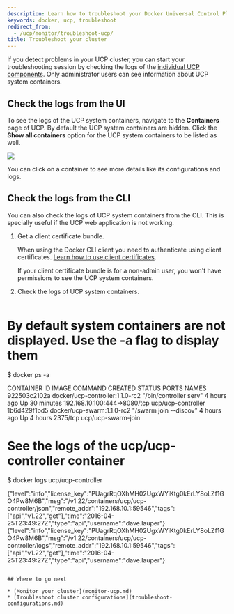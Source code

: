 ```yaml
---
description: Learn how to troubleshoot your Docker Universal Control Plane cluster.
keywords: docker, ucp, troubleshoot
redirect_from:
  - /ucp/monitor/troubleshoot-ucp/
title: Troubleshoot your cluster
---
```

If you detect problems in your UCP cluster, you can start your troubleshooting session by checking the logs of the [individual UCP components](../architecture.md). Only administrator users can see information about UCP system containers.

## Check the logs from the UI

To see the logs of the UCP system containers, navigate to the **Containers** page of UCP. By default the UCP system containers are hidden. Click the **Show all containers** option for the UCP system containers to be listed as well.

![](../images/troubleshoot-ucp-1.png)

You can click on a container to see more details like its configurations and logs.

## Check the logs from the CLI

You can also check the logs of UCP system containers from the CLI. This is specially useful if the UCP web application is not working.

1. Get a client certificate bundle.
    
    When using the Docker CLI client you need to authenticate using client certificates. [Learn how to use client certificates](../access-ucp/cli-based-access.md).
    
    If your client certificate bundle is for a non-admin user, you won't have permissions to see the UCP system containers.

2. Check the logs of UCP system containers.
    
    ```none
# By default system containers are not displayed. Use the -a flag to display them
$ docker ps -a

CONTAINER ID    IMAGE                             COMMAND                  CREATED         STATUS           PORTS                            NAMES
922503c2102a    docker/ucp-controller:1.1.0-rc2   "/bin/controller serv"   4 hours ago     Up 30 minutes    192.168.10.100:444->8080/tcp     ucp/ucp-controller
1b6d429f1bd5    docker/ucp-swarm:1.1.0-rc2        "/swarm join --discov"   4 hours ago     Up 4 hours       2375/tcp                         ucp/ucp-swarm-join

# See the logs of the ucp/ucp-controller container
$ docker logs ucp/ucp-controller

{"level":"info","license_key":"PUagrRqOXhMH02UgxWYiKtg0kErLY8oLZf1GO4Pw8M6B","msg":"/v1.22/containers/ucp/ucp-controller/json","remote_addr":"192.168.10.1:59546","tags":["api","v1.22","get"],"time":"2016-04-25T23:49:27Z","type":"api","username":"dave.lauper"}
{"level":"info","license_key":"PUagrRqOXhMH02UgxWYiKtg0kErLY8oLZf1GO4Pw8M6B","msg":"/v1.22/containers/ucp/ucp-controller/logs","remote_addr":"192.168.10.1:59546","tags":["api","v1.22","get"],"time":"2016-04-25T23:49:27Z","type":"api","username":"dave.lauper"}
```

## Where to go next

* [Monitor your cluster](monitor-ucp.md)
* [Troubleshoot cluster configurations](troubleshoot-configurations.md)